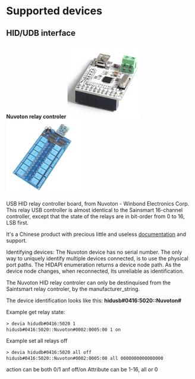 # Supported devices

## HID/UDB interface

**Nuvoton relay controler** ![](image/relay-controller-nuvoton.png) ![](image/relay-controller-nuvoton16.png) 

USB HID relay controller board, from Nuvoton - Winbond Electronics Corp. 
This relay USB controller is almost identical to the Sainsmart 16-channel controller, except that the state of the relays are in bit-order from 0 to 16, LSB first.

It's a Chinese product with precious little and useless [documentation](https://www.cafago.com/en/p-e1812-1.html) and support.

Identifying devices:
The Nuvoton device has no serial number. The only way to uniquely identify multiple devices connected, is to use the physical port paths.
The HIDAPI enumeration returns a device node path. As the device node changes, when reconnected, Its unreliable as identification.

The Nuvoton HID relay controler can only be destinquised from the Saintsmart relay controler, by the manufacturer_string.

The device identification looks like this: **hidusb#0416:5020::Nuvoton#** 

Example get relay state:

    > devia hidudb#0416:5020 1
    hidusb#0416:5020::Nuvoton#0002:0005:00 1 on

Example set all relays off

    > devia hidudb#0416:5020 all off 
    hidusb#0416:5020::Nuvoton#0002:0005:00 all 0000000000000000

action can be both 0/1 anf off/on
Attribute can be 1-16, all or 0

